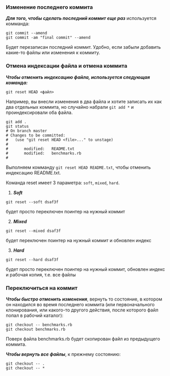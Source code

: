 ### Изменение последнего коммита

***Для того, чтобы сделать последний коммит еще раз*** используется комманда:
```
git commit --amend
git commit -am "final commit" --amend
```
Будет перезаписан последний коммит. Удобно, если забыли добавить какие-то файлы или изменения к коммиту.

### Отмена индексации файла и отмена коммита

***Чтобы отменить индексацию файла, используется следующая команда:***
```
git reset HEAD <файл>
```
Например, вы внесли изменения в два файла и хотите записать их как два отдельных коммита, но случайно набрали `git add *` и проиндексировали оба файла.
```
git add .
git status
# On branch master
# Changes to be committed:
#   (use "git reset HEAD <file>..." to unstage)
#
#       modified:   README.txt
#       modified:   benchmarks.rb
#
```
Выполняем комманду `git reset HEAD README.txt`, чтобы отменить индексацию README.txt.

Команда reset имеет 3 параметра: `soft`, `mixed`, `hard`.

1. ***Soft***
```
git reset --soft dsaf3f
```
будет просто переключен поинтер на нужный коммит

2. ***Mixed***
```
git reset --mixed dsaf3f
```
будет переключен поинтер на нужный коммит и обновлен индекс

3. ***Hard***
```
git reset --hard dsaf3f
```
будет просто переключен поинтер на нужный коммит, обновлен индекс и рабочая копия, т.е. все файлы


### Переключиться на коммит

***Чтобы быстро отменить изменения***, вернуть то состояние, в котором он находился во время последнего коммита (или первоначального клонирования, или какого-то другого действия, после которого файл попал в рабочий каталог):
```
git checkout -- benchmarks.rb
git checkout benchmarks.rb
```
Поверх файла benchmarks.rb будет скопирован файл из предыдущего коммита.

***Чтобы вернуть все файлы***, к прежнему состоянию:
```
git checkout -- .
git checkout -- *
```
